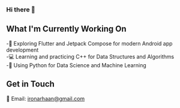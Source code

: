 ### Hi there 👋

## What I'm Currently Working On

-📱 Exploring Flutter and Jetpack Compose for modern Android app development  
-💻 Learning and practicing C++ for Data Structures and Algorithms  
-🐍 Using Python for Data Science and Machine Learning

## Get in Touch
📧 Email: ironarhaan@gmail.com 

